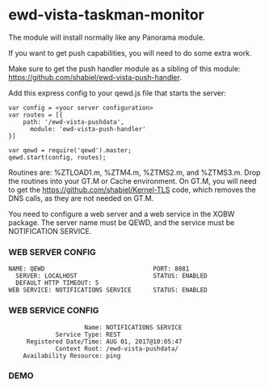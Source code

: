 # ewd-vista-taskman-monitor
The module will install normally like any Panorama module.

If you want to get push capabilities, you will need to do some extra work.

Make sure to get the push handler module as a sibling of this module: https://github.com/shabiel/ewd-vista-push-handler.

Add this express config to your qewd.js file that starts the server:

```
var config = <your server configuration>
var routes = [{
    path: '/ewd-vista-pushdata',
      module: 'ewd-vista-push-handler'
}]

var qewd = require('qewd').master;
qewd.start(config, routes);
```

Routines are: %ZTLOAD1.m, %ZTM4.m, %ZTMS2.m, and  %ZTMS3.m. Drop the routines
into your GT.M or Cache environment. On GT.M, you will need to get the
https://github.com/shabiel/Kernel-TLS code, which removes the DNS calls, as
they are not needed on GT.M.

You need to configure a web server and a web service in the XOBW package. The
server name must be QEWD, and the service must be NOTIFICATION SERVICE.

### WEB SERVER CONFIG
```
NAME: QEWD                              PORT: 8081
  SERVER: LOCALHOST                     STATUS: ENABLED
  DEFAULT HTTP TIMEOUT: 5
WEB SERVICE: NOTIFICATIONS SERVICE      STATUS: ENABLED
```

### WEB SERVICE CONFIG
```
                     Name: NOTIFICATIONS SERVICE                                
             Service Type: REST                                                 
     Registered Date/Time: AUG 01, 2017@10:05:47                                
             Context Root: /ewd-vista-pushdata/                                 
    Availability Resource: ping                                                 
```

### DEMO

